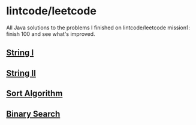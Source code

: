 # lintcode/leetcode
All Java solutions to the problems I finished on lintcode/leetcode
mission1: finish 100 and see what's improved.
## [String I](https://github.com/hans12x/lintcode/tree/master/Summer/String%20I%20)
## [String II](https://github.com/hans12x/lintcode/tree/master/Summer/String%20II)
## [Sort Algorithm](https://github.com/hans12x/lintcode/tree/master/Summer/Sort%20Algorithm)
## [Binary Search](https://github.com/hans12x/lintcode/tree/master/Summer/Binary%20Search)
